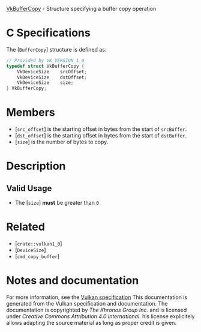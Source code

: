 [VkBufferCopy](https://www.khronos.org/registry/vulkan/specs/1.3-extensions/man/html/VkBufferCopy.html) - Structure specifying a buffer copy operation

# C Specifications
The [`BufferCopy`] structure is defined as:
```c
// Provided by VK_VERSION_1_0
typedef struct VkBufferCopy {
    VkDeviceSize    srcOffset;
    VkDeviceSize    dstOffset;
    VkDeviceSize    size;
} VkBufferCopy;
```

# Members
- [`src_offset`] is the starting offset in bytes from the start of `srcBuffer`.
- [`dst_offset`] is the starting offset in bytes from the start of `dstBuffer`.
- [`size`] is the number of bytes to copy.

# Description
## Valid Usage
-    The [`size`] **must**  be greater than `0`

# Related
- [`crate::vulkan1_0`]
- [`DeviceSize`]
- [`cmd_copy_buffer`]

# Notes and documentation
For more information, see the [Vulkan specification](https://www.khronos.org/registry/vulkan/specs/1.3-extensions/html/vkspec.html)
This documentation is generated from the Vulkan specification and documentation.
The documentation is copyrighted by *The Khronos Group Inc.* and is licensed under *Creative Commons Attribution 4.0 International*.
his license explicitely allows adapting the source material as long as proper credit is given.
        